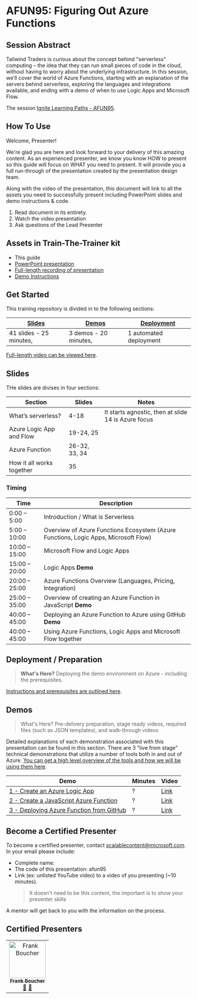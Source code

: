 # AFUN95: Figuring Out Azure Functions​  

## Session Abstract

Tailwind Traders is curious about the concept behind "serverless" computing – the idea that they can run small pieces of code in the cloud, without having to worry about the underlying infrastructure. In this session, we’ll cover the world of Azure Functions, starting with an explanation of the servers behind serverless, exploring the languages and integrations available, and ending with a demo of when to use Logic Apps and Microsoft Flow.  

The session [Ignite Learning Paths - AFUN95](https://github.com/microsoft/ignite-learning-paths/tree/master/afun/afun95).

## How To Use

Welcome, Presenter! 

We're glad you are here and look forward to your delivery of this amazing content. As an experienced presenter, we know you know HOW to present so this guide will focus on WHAT you need to present. It will provide you a full run-through of the presentation created by the presentation design team. 

Along with the video of the presentation, this document will link to all the assets you need to successfully present including PowerPoint slides and demo instructions &
code.

1.  Read document in its entirety.
2.  Watch the video presentation
3.  Ask questions of the Lead Presenter


## Assets in Train-The-Trainer kit

- This guide
- [PowerPoint presentation](https://globaleventcdn.blob.core.windows.net/assets/afun/afun95/AFUN95_Azure%20Functions.pptx)
- [Full-length recording of presentation](https://globaleventcdn.blob.core.windows.net/assets/afun/afun95/afun95-full-length.mp4)
- [Demo Instructions](https://github.com/FBoucher/ignite-learning-paths-training-afun/blob/master/afun95/demos/readme.md)
  

## Get Started

This training repository is divided in to the following sections:

| [Slides](#slides) | [Demos](demos/readme.md) | [Deployment](deployment/README.md) | 
|-------------------|---------------------------|--------------------------------------
| 41 slides - 25 minutes, | 3 demos - 20 minutes, | 1 automated deployment

 [Full-length video can be viewed here](https://globaleventcdn.blob.core.windows.net/assets/afun/afun95/afun95-full-length.mp4).

## Slides

THe slides are divises in four sections:

 Section                    | Slides        | Notes
----------------------------|---------------|------
What’s serverless?          | 4-18          | It starts agnostic, then at slide 14 is Azure focus
Azure Logic App and Flow    | 19-24, 25     | 
Azure Function              | 26-32, 33, 34 |
How it all works together   | 35            |

### Timing

| Time        | Description 
--------------|-------------
0:00 – 5:00   | Introduction / What is Serverless 
5:00 – 10:00  | Overview of Azure Functions Ecosystem (Azure Functions, Logic Apps, Microsoft Flow) 
10:00 – 15:00 | Microsoft Flow and Logic Apps 
15:00 – 20:00 | Logic Apps **Demo** 
20:00 – 25:00 | Azure Functions Overview (Languages, Pricing, Integration) 
25:00 – 35:00 | Overview of creating an Azure Function in JavaScript **Demo**
40:00 – 45:00 | Deploying an Azure Function to Azure using GitHub **Demo**
40:00 – 45:00 | Using Azure Functions, Logic Apps and Microsoft Flow together 


## Deployment / Preparation

>**What's Here?** Deploying the demo environment on Azure - including the prerequisites.

[Instructions and prerequisites are outlined here](deployment/README.md). 


## Demos

> What's Here? Pre-delivery preparation, stage ready videos, required files (such as JSON templates), and walk-through videos

Detailed explanations of each demonstration associated with this presentation can be found in this section. There are 3 "live from stage" technical demonstrations that utilize a number of tools both in and out of Azure. [You can get a high level overview of the tools and how we will be using them here](demos/readme.md).

| Demo 	                                    | Minutes | Video
--------------------------------------------|---------|-----------------
|  [1 - Create an Azure Logic App](demos/readme.md#demo-1---Azure-logic-app-demo)            | ?       | [Link](https://globaleventcdn.blob.core.windows.net/assets/afun/afun95/afun95-demo1.mp4)
|  [2 - Create a JavaScript Azure Function](demos/readme.md#demo-2---javascript-function-demo)  | ?       | [Link](https://globaleventcdn.blob.core.windows.net/assets/afun/afun95/afun95-demo2.mp4)
|  [3 - Deploying Azure Function from GitHub](demos/readme.md#demo-3---deploying-from-github-demo) | ?       | [Link](https://globaleventcdn.blob.core.windows.net/assets/afun/afun95/afun95-demo3.mp4)


## Become a Certified Presenter

To become a certified presenter, contact [scalablecontent@microsoft.com](mailto:scalablecontent@microsoft.com). In your email please include:

- Complete name:
- The code of this presentation: afun95
- Link (ex: unlisted YouTube video) to a video of you presenting (~10 minutes). 
  > It doesn't need to be this content, the important is to show your presenter skills

A mentor will get back to you with the information on the process.

## Certified Presenters

<!-- ALL-CONTRIBUTORS-LIST:START - Do not remove or modify this section -->
<!-- prettier-ignore -->

<table>
<tr>
    <td align="center"><a href="http://cloud5mins.com/">
        <img src="https://avatars2.githubusercontent.com/u/2404846?s=460&v=4" width="100px;" alt="Frank Boucher"/><br />
        <sub><b>Frank Boucher</b></sub></a><br />
            <a href="https://github.com/neilpeterson/ignite-tour-fy20/commits?author=fboucher" title="talk">📢</a>
            <a href="https://github.com/neilpeterson/ignite-tour-fy20/commits?author=fboucher" title="Documentation">📖</a> 
    </td>
</tr></table>

<!-- ALL-CONTRIBUTORS-LIST:END -->